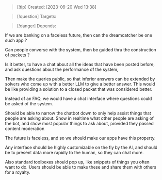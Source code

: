 
>[!tip] Created: [2023-09-20 Wed 13:38]

>[!question] Targets: 

>[!danger] Depends: 

If we are banking on a faceless future, then can the dreamcatcher be one such app ?

Can people converse with the system, then be guided thru the construction of packets ?

Is it better, to have a chat about all the ideas that have been posted before, and ask questions about the performance of the system,

Then make the queries public, so that inferior answers can be extended by solvers who come up with a better LLM to give a better answer.  This would be like providing a solution to a closed packet that was considered better.

Instead of an FAQ, we would have a chat interface where questions could be asked of the system.

Should be able to narrow the chatbot down to only help assist things that people are asking about.
Show in realtime what other people are asking of the bot, and show most popular things to ask about, provided they passed content moderation.

The future is faceless, and so we should make our apps have this property.

Any interface should be highly customizable on the fly by the AI, and should be to present data more rapidly to the human, so they can chat more.  

Also standard toolboxes should pop up, like snippets of things you often want to do.  Users should be able to make these and share them with others for a royalty.